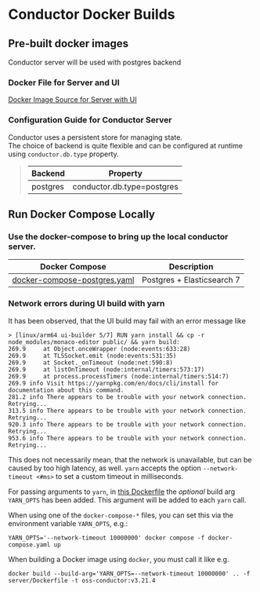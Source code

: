 
# Conductor Docker Builds

## Pre-built docker images

Conductor server will be used with postgres backend

### Docker File for Server and UI

[Docker Image Source for Server with UI](server/Dockerfile)

### Configuration Guide for Conductor Server
Conductor uses a persistent store for managing state.  
The choice of backend is quite flexible and can be configured at runtime using `conductor.db.type` property.

> | Backend    | Property                           |
> |------------|------------------------------------|
> | postgres   | conductor.db.type=postgres         |
>

## Run Docker Compose Locally
### Use the docker-compose to bring up the local conductor server.

| Docker Compose                                               | Description                |
|--------------------------------------------------------------|----------------------------|
| [docker-compose-postgres.yaml](docker-compose-postgres.yaml) | Postgres + Elasticsearch 7 |

### Network errors during UI build with yarn

It has been observed, that the UI build may fail with an error message like

```
> [linux/arm64 ui-builder 5/7] RUN yarn install && cp -r node_modules/monaco-editor public/ && yarn build:
269.9     at Object.onceWrapper (node:events:633:28)
269.9     at TLSSocket.emit (node:events:531:35)
269.9     at Socket._onTimeout (node:net:590:8)
269.9     at listOnTimeout (node:internal/timers:573:17)
269.9     at process.processTimers (node:internal/timers:514:7)
269.9 info Visit https://yarnpkg.com/en/docs/cli/install for documentation about this command.
281.2 info There appears to be trouble with your network connection. Retrying...
313.5 info There appears to be trouble with your network connection. Retrying...
920.3 info There appears to be trouble with your network connection. Retrying...
953.6 info There appears to be trouble with your network connection. Retrying...
```

This does not necessarily mean, that the network is unavailable, but can be caused by too high latency, as well. `yarn` accepts the option `--network-timeout <#ms>` to set a custom timeout in milliseconds.

For passing arguments to `yarn`, in [this Dockerfile](server/Dockerfile) the _optional_ build arg `YARN_OPTS` has been added. This argument will be added to each `yarn` call.

When using one of the `docker-compose-*` files, you can set this via the environment variable `YARN_OPTS`, e.g.:

```
YARN_OPTS='--network-timeout 10000000' docker compose -f docker-compose.yaml up
```

When building a Docker image using `docker`, you must call it like e.g.

```
docker build --build-arg='YARN_OPTS=--network-timeout 10000000' .. -f server/Dockerfile -t oss-conductor:v3.21.4
```
